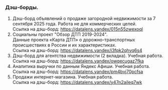 ## 




### Дэш-борды.
1. Дэш-борд объявлений о продаже загородной недвижимости за 7 сентября 2025 года. Работа не для коммерческих целей.  
Ссылка на дэш-борд: https://datalens.yandex/015n55zwexoql  
2. Социальны проект "Обзор ДТП 2019-2024".    
Данные проекта «Карта ДТП» о дорожно-транспортных происшествиях в России и их характеристиках.  
Ссылка на дэш-борд: https://datalens.yandex/i3fpk2qhvq6s4
3. Дэш-борд для агентства недвижимости (2 вкладка). Учебная работа.   
Ссылка на дэш-борд: https://datalens.yandex/owqecugaz7fka  
4. Аналитика выручки по данным Яндекс Афиши. Учебная работа.  
Ссылка на дэш-борд: https://datalens.yandex/pm4bvj70pcfsa
5. Продажи интернет-магазина. Учебная работа.   
Ссылка на дэш-борд: https://datalens.yandex/y47n2aileq7wk




<!--
**latypov-mansur/latypov-mansur** is a ✨ _special_ ✨ repository because its `README.md` (this file) appears on your GitHub profile.

Here are some ideas to get you started:

- 🔭 I’m currently working on ...
- 🌱 I’m currently learning ...
- 👯 I’m looking to collaborate on ...
- 🤔 I’m looking for help with ...
- 💬 Ask me about ...
- 📫 How to reach me: ...
- 😄 Pronouns: ...
- ⚡ Fun fact: ...
-->
